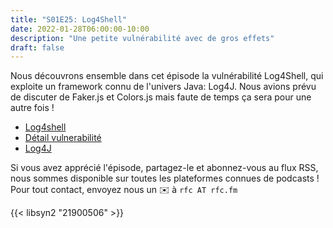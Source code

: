 ```yaml
---
title: "S01E25: Log4Shell"
date: 2022-01-28T06:00:00-10:00
description: "Une petite vulnérabilité avec de gros effets"
draft: false
---
```


Nous découvrons ensemble dans cet épisode la vulnérabilité Log4Shell, qui exploite un framework connu de l'univers Java: Log4J.
Nous avions prévu de discuter de Faker.js et Colors.js mais faute de temps ça sera pour une autre fois !
 
* [Log4shell](https://fr.wikipedia.org/wiki/Log4Shell)
* [Détail vulnerabilité](https://nvd.nist.gov/vuln/detail/CVE-2021-44228)
* [Log4J](https://logging.apache.org/log4j/2.x/)
 
Si vous avez apprécié l'épisode, partagez-le et abonnez-vous au flux RSS, nous sommes disponible sur toutes les plateformes connues de podcasts !
Pour tout contact, envoyez nous un ✉️ à `rfc AT rfc.fm`

{{< libsyn2 "21900506" >}}
